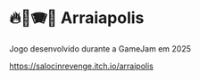 # 🔥🌽🪗🐍 Arraiapolis
Jogo desenvolvido durante a GameJam em 2025

https://salocinrevenge.itch.io/arraipolis